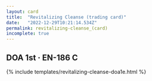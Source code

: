 ```yaml
---
layout: card
title:  "Revitalizing Cleanse (trading card)"
date:   "2022-12-29T10:21:14.534Z"
permalink: revitalizing-cleanse_(card)
incomplete: true
---
```


## DOA 1st &middot; EN-186 C

{% include templates/revitalizing-cleanse-doa1e.html %}
